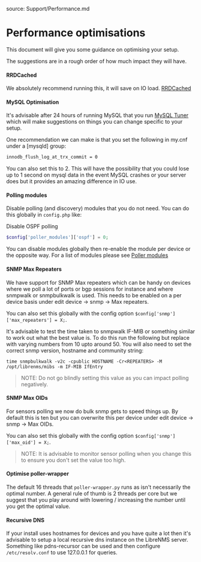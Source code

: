 source: Support/Performance.md
# Performance optimisations

This document will give you some guidance on optimising your setup.

The suggestions are in a rough order of how much impact they will have.

#### RRDCached

We absolutely recommend running this, it will save on IO load. [RRDCached](http://docs.librenms.org/Extensions/RRDCached/)


#### MySQL Optimisation

It's advisable after 24 hours of running MySQL that you run [MySQL Tuner](https://raw.githubusercontent.com/major/MySQLTuner-perl/master/mysqltuner.pl)
which will make suggestions on things you can change specific to your setup.

One recommendation we can make is that you set the following in my.cnf under a [mysqld] group: 

```bash
innodb_flush_log_at_trx_commit = 0
```

You can also set this to 2. This will have the possibility that you could lose up to 1 second on mysql data in the event
MySQL crashes or your server does but it provides an amazing difference in IO use.


#### Polling modules

Disable polling (and discovery) modules that you do not need. You can do this globally in `config.php` like:

Disable OSPF polling
```php
$config['poller_modules']['ospf'] = 0;
```

You can disable modules globally then re-enable the module per device or the opposite way. For a list of modules please see
[Poller modules](http://docs.librenms.org/Support/Poller%20Support/)

#### SNMP Max Repeaters

We have support for SNMP Max repeaters which can be handy on devices where we poll a lot of ports or bgp sessions for instance and 
where snmpwalk or snmpbulkwalk is used. This needs to be enabled on a per device basis under edit device -> snmp -> Max repeaters.

You can also set this globally with the config option `$config['snmp']['max_repeaters'] = X;`.

It's advisable to test the time taken to snmpwalk IF-MIB or something similar to work out what the best value is. To do this run the following 
but replace <REPEATERS> with varying numbers from 10 upto around 50. You will also need to set the correct snmp version, hostname and community string:

`time snmpbulkwalk -v2c -cpublic HOSTNAME -Cr<REPEATERS> -M /opt/librenms/mibs -m IF-MIB IfEntry`

> NOTE: Do not go blindly setting this value as you can impact polling negatively.

#### SNMP Max OIDs

For sensors polling we now do bulk snmp gets to speed things up. By default this is ten but you can overwrite this per device under 
edit device -> snmp -> Max OIDs.

You can also set this globally with the config option `$config['snmp']['max_oid'] = X;`.

> NOTE: It is advisable to monitor sensor polling when you change this to ensure you don't set the value too high.

#### Optimise poller-wrapper

The default 16 threads that `poller-wrapper.py` runs as isn't necessarily the optimal number. A general rule of thumb is 
2 threads per core but we suggest that you play around with lowering / increasing the number until you get the optimal value.

#### Recursive DNS

If your install uses hostnames for devices and you have quite a lot then it's advisable to setup a local recursive dns instance on the 
LibreNMS server. Something like pdns-recursor can be used and then configure `/etc/resolv.conf` to use 127.0.0.1 for queries.
